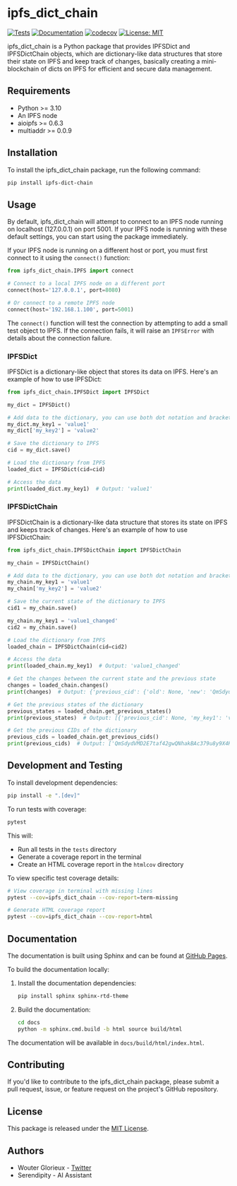 # ipfs_dict_chain

[![Tests](https://github.com/ValyrianTech/ipfs_dict_chain/actions/workflows/tests.yml/badge.svg)](https://github.com/ValyrianTech/ipfs_dict_chain/actions/workflows/tests.yml)
[![Documentation](https://img.shields.io/badge/docs-latest-brightgreen.svg)](https://valyriantech.github.io/ipfs_dict_chain/)
[![codecov](https://codecov.io/gh/ValyrianTech/ipfs_dict_chain/branch/main/graph/badge.svg)](https://codecov.io/gh/ValyrianTech/ipfs_dict_chain)
[![License: MIT](https://img.shields.io/badge/License-MIT-yellow.svg)](https://opensource.org/licenses/MIT)

ipfs_dict_chain is a Python package that provides IPFSDict and IPFSDictChain objects, which are dictionary-like data structures that store their state on IPFS and keep track of changes, basically creating a mini-blockchain of dicts on IPFS for efficient and secure data management.

## Requirements

- Python >= 3.10
- An IPFS node
- aioipfs >= 0.6.3
- multiaddr >= 0.0.9

## Installation

To install the ipfs_dict_chain package, run the following command:

```bash
pip install ipfs-dict-chain
```

## Usage

By default, ipfs_dict_chain will attempt to connect to an IPFS node running on localhost (127.0.0.1) on port 5001. If your IPFS node is running with these default settings, you can start using the package immediately.

If your IPFS node is running on a different host or port, you must first connect to it using the `connect()` function:

```python
from ipfs_dict_chain.IPFS import connect

# Connect to a local IPFS node on a different port
connect(host='127.0.0.1', port=8080)

# Or connect to a remote IPFS node
connect(host='192.168.1.100', port=5001)
```

The `connect()` function will test the connection by attempting to add a small test object to IPFS. If the connection fails, it will raise an `IPFSError` with details about the connection failure.

### IPFSDict

IPFSDict is a dictionary-like object that stores its data on IPFS. Here's an example of how to use IPFSDict:

```python
from ipfs_dict_chain.IPFSDict import IPFSDict

my_dict = IPFSDict()

# Add data to the dictionary, you can use both dot notation and bracket notation
my_dict.my_key1 = 'value1'
my_dict['my_key2'] = 'value2'

# Save the dictionary to IPFS
cid = my_dict.save()

# Load the dictionary from IPFS
loaded_dict = IPFSDict(cid=cid)

# Access the data
print(loaded_dict.my_key1)  # Output: 'value1'
```

### IPFSDictChain

IPFSDictChain is a dictionary-like data structure that stores its state on IPFS and keeps track of changes. Here's an example of how to use IPFSDictChain:

```python
from ipfs_dict_chain.IPFSDictChain import IPFSDictChain

my_chain = IPFSDictChain()

# Add data to the dictionary, you can use both dot notation and bracket notation
my_chain.my_key1 = 'value1'
my_chain['my_key2'] = 'value2'

# Save the current state of the dictionary to IPFS
cid1 = my_chain.save()

my_chain.my_key1 = 'value1_changed'
cid2 = my_chain.save()

# Load the dictionary from IPFS
loaded_chain = IPFSDictChain(cid=cid2)

# Access the data
print(loaded_chain.my_key1)  # Output: 'value1_changed'

# Get the changes between the current state and the previous state
changes = loaded_chain.changes()
print(changes)  # Output: {'previous_cid': {'old': None, 'new': 'QmSdydVMD2E7taf42gwQNhakBAc379u8y9X4Kbyoig36Fs'}, 'my_key1': {'old': 'value1', 'new': 'value1_changed'}}

# Get the previous states of the dictionary
previous_states = loaded_chain.get_previous_states()
print(previous_states)  # Output: [{'previous_cid': None, 'my_key1': 'value1', 'my_key2': 'value2'}]

# Get the previous CIDs of the dictionary
previous_cids = loaded_chain.get_previous_cids()
print(previous_cids)  # Output: ['QmSdydVMD2E7taf42gwQNhakBAc379u8y9X4Kbyoig36Fs']
```

## Development and Testing

To install development dependencies:

```bash
pip install -e ".[dev]"
```

To run tests with coverage:

```bash
pytest
```

This will:
- Run all tests in the `tests` directory
- Generate a coverage report in the terminal
- Create an HTML coverage report in the `htmlcov` directory

To view specific test coverage details:
```bash
# View coverage in terminal with missing lines
pytest --cov=ipfs_dict_chain --cov-report=term-missing

# Generate HTML coverage report
pytest --cov=ipfs_dict_chain --cov-report=html
```

## Documentation

The documentation is built using Sphinx and can be found at [GitHub Pages](https://valyriantech.github.io/ipfs_dict_chain/).

To build the documentation locally:

1. Install the documentation dependencies:
   ```bash
   pip install sphinx sphinx-rtd-theme
   ```

2. Build the documentation:
   ```bash
   cd docs
   python -m sphinx.cmd.build -b html source build/html
   ```

The documentation will be available in `docs/build/html/index.html`.

## Contributing

If you'd like to contribute to the ipfs_dict_chain package, please submit a pull request, issue, or feature request on the project's GitHub repository.

## License

This package is released under the [MIT License](LICENSE).

## Authors

- Wouter Glorieux - [Twitter](https://twitter.com/WouterGlorieux)
- Serendipity - AI Assistant
